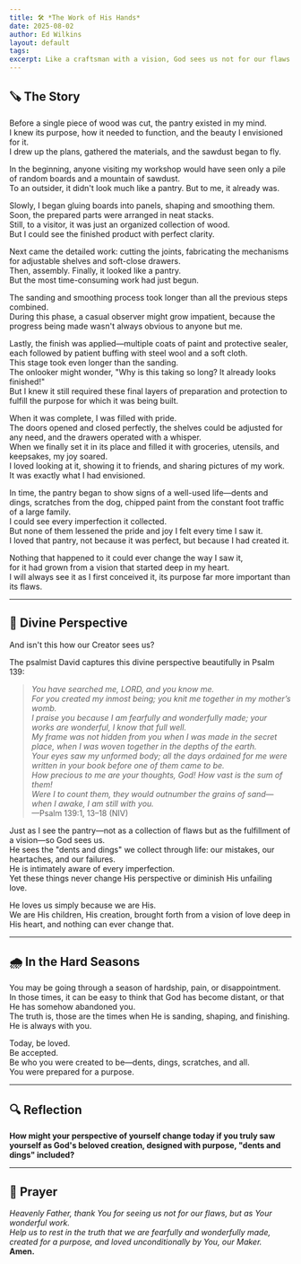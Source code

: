 ```yaml
---
title: 🛠️ *The Work of His Hands*
date: 2025-08-02
author: Ed Wilkins
layout: default
tags:
excerpt: Like a craftsman with a vision, God sees us not for our flaws but for the purpose He lovingly designed. Even our dents and dings are part of the story.
---
```


## 🪚 The Story

Before a single piece of wood was cut, the pantry existed in my mind.  
I knew its purpose, how it needed to function, and the beauty I envisioned for it.  
I drew up the plans, gathered the materials, and the sawdust began to fly.

In the beginning, anyone visiting my workshop would have seen only a pile of random boards and a mountain of sawdust.  
To an outsider, it didn't look much like a pantry. But to me, it already was.

Slowly, I began gluing boards into panels, shaping and smoothing them.  
Soon, the prepared parts were arranged in neat stacks.  
Still, to a visitor, it was just an organized collection of wood.  
But I could see the finished product with perfect clarity.

Next came the detailed work: cutting the joints, fabricating the mechanisms for adjustable shelves and soft-close drawers.  
Then, assembly. Finally, it looked like a pantry.  
But the most time-consuming work had just begun.

The sanding and smoothing process took longer than all the previous steps combined.  
During this phase, a casual observer might grow impatient, because the progress being made wasn't always obvious to anyone but me.

Lastly, the finish was applied—multiple coats of paint and protective sealer, each followed by patient buffing with steel wool and a soft cloth.  
This stage took even longer than the sanding.  
The onlooker might wonder, "Why is this taking so long? It already looks finished!"  
But I knew it still required these final layers of preparation and protection to fulfill the purpose for which it was being built.

When it was complete, I was filled with pride.  
The doors opened and closed perfectly, the shelves could be adjusted for any need, and the drawers operated with a whisper.  
When we finally set it in its place and filled it with groceries, utensils, and keepsakes, my joy soared.  
I loved looking at it, showing it to friends, and sharing pictures of my work.  
It was exactly what I had envisioned.

In time, the pantry began to show signs of a well-used life—dents and dings, scratches from the dog, chipped paint from the constant foot traffic of a large family.  
I could see every imperfection it collected.  
But none of them lessened the pride and joy I felt every time I saw it.  
I loved that pantry, not because it was perfect, but because I had created it.

Nothing that happened to it could ever change the way I saw it,  
for it had grown from a vision that started deep in my heart.  
I will always see it as I first conceived it, its purpose far more important than its flaws.

---

## 💖 Divine Perspective

And isn't this how our Creator sees us?

The psalmist David captures this divine perspective beautifully in Psalm 139:

> _You have searched me, LORD, and you know me._  
> _For you created my inmost being; you knit me together in my mother’s womb._  
> _I praise you because I am fearfully and wonderfully made; your works are wonderful, I know that full well._  
> _My frame was not hidden from you when I was made in the secret place, when I was woven together in the depths of the earth._  
> _Your eyes saw my unformed body; all the days ordained for me were written in your book before one of them came to be._  
> _How precious to me are your thoughts, God! How vast is the sum of them!_  
> _Were I to count them, they would outnumber the grains of sand—when I awake, I am still with you._  
> —Psalm 139:1, 13–18 (NIV)

Just as I see the pantry—not as a collection of flaws but as the fulfillment of a vision—so God sees us.  
He sees the "dents and dings" we collect through life: our mistakes, our heartaches, and our failures.  
He is intimately aware of every imperfection.  
Yet these things never change His perspective or diminish His unfailing love.

He loves us simply because we are His.  
We are His children, His creation, brought forth from a vision of love deep in His heart, and nothing can ever change that.

---

## 🌧️ In the Hard Seasons

You may be going through a season of hardship, pain, or disappointment.  
In those times, it can be easy to think that God has become distant, or that He has somehow abandoned you.  
The truth is, those are the times when He is sanding, shaping, and finishing.  
He is always with you.

Today, be loved.  
Be accepted.  
Be who you were created to be—dents, dings, scratches, and all.  
You were prepared for a purpose.

---

## 🔍 Reflection

**How might your perspective of yourself change today if you truly saw yourself as God's beloved creation, designed with purpose, "dents and dings" included?**

---

## 🙏 Prayer

_Heavenly Father, thank You for seeing us not for our flaws, but as Your wonderful work.  
Help us to rest in the truth that we are fearfully and wonderfully made,  
created for a purpose, and loved unconditionally by You, our Maker._  
**Amen.**
